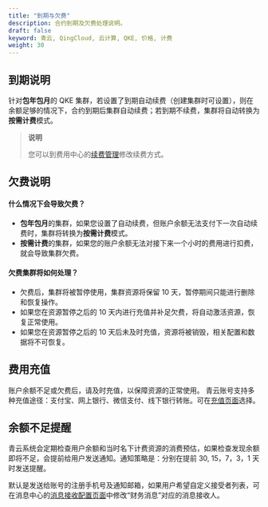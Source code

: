 ```yaml
---
title: "到期与欠费"
description: 合约到期及欠费处理说明。
draft: false
keyword: 青云, QingCloud, 云计算, QKE, 价格, 计费
weight: 30
---
```


## 到期说明

针对**包年包月**的 QKE 集群，若设置了到期自动续费（创建集群时可设置），则在余额足够的情况下，合约到期后集群自动续费；若到期不续费，集群将自动转换为**按需计费**模式。

>**说明**
>
>您可以到费用中心的[续费管理](https://console.qingcloud.com/finance/renewal_management)修改续费方式。

## 欠费说明

#### 什么情况下会导致欠费？

- **包年包月**的集群，如果您设置了自动续费，但账户余额无法支付下一次自动续费时，集群将转换为**按需计费**模式。
- **按需计费**的集群，如果您的账户余额无法对接下来一个小时的费用进行扣费，就会导致集群欠费。

#### 欠费集群将如何处理？

- 欠费后，集群将被暂停使用，集群资源将保留 10 天，暂停期间只能进行删除和恢复操作。
- 如果您在资源暂停之后的 10 天内进行充值并补足欠费，将自动激活资源，恢复正常使用。
- 如果您在资源暂停之后的 10 天后未及时充值，资源将被销毁，相关配置和数据将不可恢复。

## 费用充值

账户余额不足或欠费后，请及时充值，以保障资源的正常使用。
青云账号支持多种充值途径：支付宝、网上银行、微信支付、线下银行转账。可在[充值页面](https://console.qingcloud.com/finance/wallet/)选择。

## 余额不足提醒

青云系统会定期检查用户余额和当时名下计费资源的消费预估，如果检查发现余额即将不足，会提前给用户发送通知。通知策略是：分别在提前 30, 15，7，3，1 天时发送提醒。

默认是发送给账号的注册手机号及通知邮箱，如果用户希望自定义接受者列表，可在消息中心的[消息接收配置页面](https://console.qingcloud.com/notify/receiveConfig)中修改“财务消息”对应的消息接收人。


